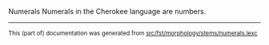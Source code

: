 Numerals
Numerals in the Cherokee language are numbers.

* * *

<small>This (part of) documentation was generated from [src/fst/morphology/stems/numerals.lexc](https://github.com/giellalt/lang-chr/blob/main/src/fst/morphology/stems/numerals.lexc)</small>
